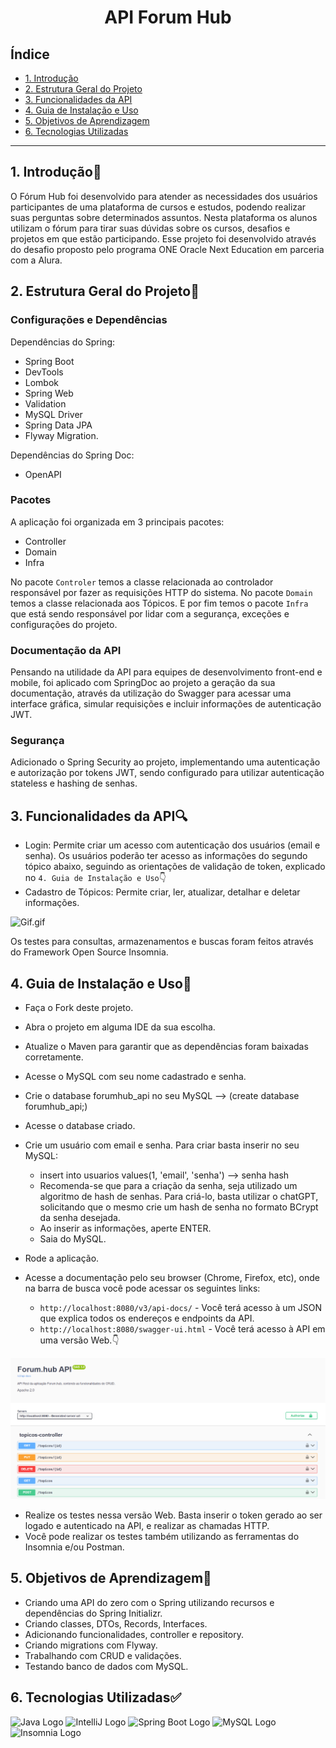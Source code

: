 <h1 align="center"> API Forum Hub </h1>


## Índice

* [1. Introdução](#1-introducao)
* [2. Estrutura Geral do Projeto](#2-estrutura-geral-do-projeto)
* [3. Funcionalidades da API](#3-funcionalidades-da-api)
* [4. Guia de Instalação e Uso](4#-guia-de-instalacao-e-uso)
* [5. Objetivos de Aprendizagem](#5-objetivos-de-aprendizagem)
* [6. Tecnologias Utilizadas](#6-tecnologias-utilizadas)

***

## 1. Introdução🤩

O Fórum Hub foi desenvolvido para atender as necessidades dos usuários participantes de uma plataforma de cursos e estudos, podendo realizar suas perguntas sobre determinados assuntos. Nesta plataforma os alunos utilizam o fórum para tirar suas dúvidas sobre os cursos, desafios e projetos em que estão participando. Esse projeto foi desenvolvido através do desafio proposto pelo programa ONE Oracle Next Education em parceria com a Alura.

## 2. Estrutura Geral do Projeto📝

### Configurações e Dependências

Dependências do Spring:
* Spring Boot
* DevTools
* Lombok
* Spring Web
* Validation
* MySQL Driver
* Spring Data JPA
* Flyway Migration.

Dependências do Spring Doc:
* OpenAPI

### Pacotes

A aplicação foi organizada em 3 principais pacotes:

* Controller
* Domain
* Infra

No pacote `Controler` temos a classe relacionada ao controlador responsável por fazer as requisições HTTP do sistema. No pacote `Domain` temos a classe relacionada aos Tópicos. E por fim temos o pacote `Infra` que está sendo responsável por lidar com a segurança, exceções e configurações do projeto.

### Documentação da API

Pensando na utilidade da API para equipes de desenvolvimento front-end e mobile, foi aplicado com SpringDoc ao projeto a geração da sua documentação, através da utilização do Swagger para acessar uma interface gráfica, simular requisições e incluir informações de autenticação JWT.

### Segurança

Adicionado o Spring Security ao projeto, implementando uma autenticação e autorização por tokens JWT, sendo configurado para utilizar autenticação stateless e hashing de senhas.

## 3. Funcionalidades da API🔍

* Login: Permite criar um acesso com autenticação dos usuários (email e senha). Os usuários poderão ter acesso as informações do segundo tópico abaixo, seguindo as orientações de validação de token, explicado no `4. Guia de Instalação e Uso`👇
* Cadastro de Tópicos: Permite criar, ler, atualizar, detalhar e deletar informações.

![Gif.gif](src/main/java/src/Gif.gif)

Os testes para consultas, armazenamentos e buscas foram feitos através do Framework Open Source Insomnia.

## 4. Guia de Instalação e Uso📝

* Faça o Fork deste projeto.
* Abra o projeto em alguma IDE da sua escolha.
* Atualize o Maven para garantir que as dependências foram baixadas corretamente.
* Acesse o MySQL com seu nome cadastrado e senha.
* Crie o database forumhub_api no seu MySQL --> (create database forumhub_api;)
* Acesse o database criado.
* Crie um usuário com email e senha. Para criar basta inserir no seu MySQL:
  * insert into usuarios values(1, 'email', 'senha') --> senha hash
  * Recomenda-se que para a criação da senha, seja utilizado um algoritmo de hash de senhas. Para criá-lo, basta utilizar o chatGPT, solicitando que o mesmo crie um hash de senha no formato BCrypt da senha desejada.
  * Ao inserir as informações, aperte ENTER.
  * Saia do MySQL.

* Rode a aplicação.
* Acesse a documentação pelo seu browser (Chrome, Firefox, etc), onde na barra de busca você pode acessar os seguintes links:

  * `http://localhost:8080/v3/api-docs/` - Você terá acesso à um JSON que explica todos os endereços e endpoints da API.
  * `http://localhost:8080/swagger-ui.html` - Você terá acesso à API em uma versão Web.👇

![img.png](src/main/java/src/img.png)

* Realize os testes nessa versão Web. Basta inserir o token gerado ao ser logado e autenticado na API, e realizar as chamadas HTTP.
* Você pode realizar os testes também utilizando as ferramentas do Insomnia e/ou Postman.

## 5. Objetivos de Aprendizagem📝

* Criando uma API do zero com o Spring utilizando recursos e dependências do Spring Initializr.
* Criando classes, DTOs, Records, Interfaces.
* Adicionando funcionalidades, controller e repository.
* Criando migrations com Flyway.
* Trabalhando com CRUD e validações.
* Testando banco de dados com MySQL.

## 6. Tecnologias Utilizadas✅

<div>
    <img src="https://img.icons8.com/color/452/java-coffee-cup-logo--v1.png" alt="Java Logo" width="50" height="50">
    <img src="https://img.icons8.com/color/452/intellij-idea.png" alt="IntelliJ Logo" width="50" height="50">
    <img src="https://img.icons8.com/color/452/spring-logo.png" alt="Spring Boot Logo" width="50" height="50">
    <img src="https://img.icons8.com/color/452/mysql-logo.png" alt="MySQL Logo" width="50" height="50">
    <img src="https://insomnia.rest/images/insomnia-logo.svg" alt="Insomnia Logo" width="100" height="50">
</div>
